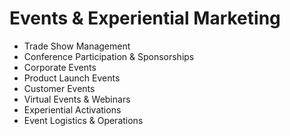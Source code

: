 # Events & Experiential Marketing

- Trade Show Management
- Conference Participation & Sponsorships
- Corporate Events
- Product Launch Events
- Customer Events
- Virtual Events & Webinars
- Experiential Activations
- Event Logistics & Operations